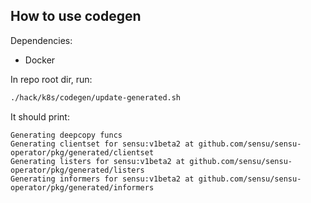 ## How to use codegen

Dependencies:
- Docker

In repo root dir, run:

```sh
./hack/k8s/codegen/update-generated.sh
```

It should print:

```
Generating deepcopy funcs
Generating clientset for sensu:v1beta2 at github.com/sensu/sensu-operator/pkg/generated/clientset
Generating listers for sensu:v1beta2 at github.com/sensu/sensu-operator/pkg/generated/listers
Generating informers for sensu:v1beta2 at github.com/sensu/sensu-operator/pkg/generated/informers
```
